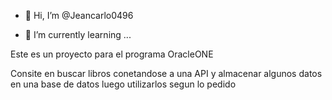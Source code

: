 - 👋 Hi, I’m @Jeancarlo0496

- 🌱 I’m currently learning ...

Este es un proyecto para el programa OracleONE

Consite en buscar libros conetandose a una API y almacenar algunos datos en una base de datos luego utilizarlos segun lo pedido
